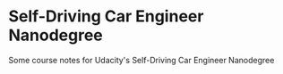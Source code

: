 # Self-Driving Car Engineer Nanodegree
Some course notes for Udacity's Self-Driving Car Engineer Nanodegree
